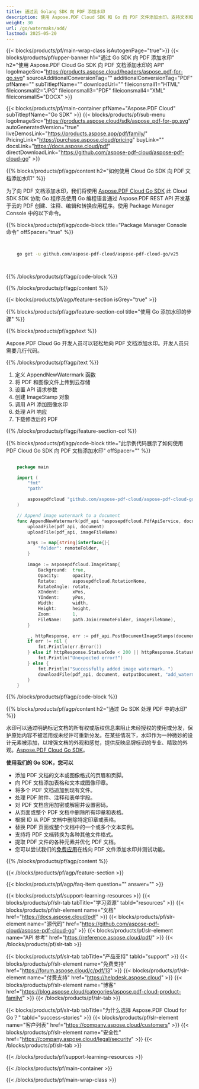 ```yaml
---
title: 通过云 Golang SDK 向 PDF 添加水印
description: 使用 Aspose.PDF Cloud SDK 和 Go 向 PDF 文件添加水印。支持文本和图像标记。
weight: 30
url: /go/watermaks/add/
lastmod: 2025-05-20
---
```


{{< blocks/products/pf/main-wrap-class isAutogenPage="true">}}
{{< blocks/products/pf/upper-banner h1="通过 Go SDK 向 PDF 添加水印" h2="使用 Aspose.PDF Cloud Go SDK 向 PDF 文档添加水印的 API" logoImageSrc="https://products.aspose.cloud/headers/aspose_pdf-for-go.svg" sourceAdditionalConversionTag="" additionalConversionTag="PDF" pfName="" subTitlepfName="" downloadUrl="" fileiconsmall1="HTML" fileiconsmall2="JPG" fileiconsmall3="PDF" fileiconsmall4="XML" fileiconsmall5="DOCX" >}}

{{< blocks/products/pf/main-container pfName="Aspose.PDF Cloud" subTitlepfName="Go SDK" >}}
{{< blocks/products/pf/sub-menu logoImageSrc="https://products.aspose.cloud/sdk/aspose_pdf-for-go.svg"
autoGeneratedVersion="true"
liveDemosLink="https://products.aspose.app/pdf/family/" PricingLink="https://purchase.aspose.cloud/pricing" buyLink="" docsLink="https://docs.aspose.cloud/pdf"  directDownloadLink="https://github.com/aspose-pdf-cloud/aspose-pdf-cloud-go" >}}

{{% blocks/products/pf/agp/content h2="如何使用 Cloud Go SDK 向 PDF 文档添加水印" %}}

为了向 PDF 文档添加水印，我们将使用
[Aspose.PDF Cloud Go SDK](https://products.aspose.cloud/pdf/go/)
此 Cloud SDK SDK 协助 Go 程序员使用 Go 编程语言通过 Aspose.PDF REST API 开发基于云的 PDF 创建、注释、编辑和转换应用程序。使用 Package Manager Console 中的以下命令。

{{% blocks/products/pf/agp/code-block title="Package Manager Console 命令" offSpacer="true" %}}

```bash

     
    go get -u github.com/aspose-pdf-cloud/aspose-pdf-cloud-go/v25
     
     
```

{{% /blocks/products/pf/agp/code-block %}}

{{% /blocks/products/pf/agp/content %}}

{{< blocks/products/pf/agp/feature-section isGrey="true" >}}

{{% blocks/products/pf/agp/feature-section-col title="使用 Go 添加水印的步骤" %}}

{{% blocks/products/pf/agp/text %}}

Aspose.PDF Cloud Go 开发人员可以轻松地向 PDF 文档添加水印。开发人员只需要几行代码。

{{% /blocks/products/pf/agp/text %}}

1. 定义 AppendNewWatermark 函数
1. 将 PDF 和图像文件上传到云存储
1. 设置 API 请求参数
1. 创建 ImageStamp 对象
1. 调用 API 添加图像水印
1. 处理 API 响应
1. 下载修改后的 PDF

{{% /blocks/products/pf/agp/feature-section-col %}}

{{% blocks/products/pf/agp/code-block title="此示例代码展示了如何使用 PDF Cloud Go SDK 向 PDF 文档添加水印" offSpacer="" %}}

```go

	package main

	import (
		"fmt"
		"path"

		asposepdfcloud "github.com/aspose-pdf-cloud/aspose-pdf-cloud-go/v25"
	)

	// Append image watermark to a document
	func AppendNewWatermark(pdf_api *asposepdfcloud.PdfApiService, document string, imageFileName string, opacity float64, rotate float64, xPos float64, yPos float64, width float64, height float64, outputDocument string, remoteFolder string) {
		uploadFile(pdf_api, document)
		uploadFile(pdf_api, imageFileName)

		args := map[string]interface{}{
			"folder": remoteFolder,
		}

		image := asposepdfcloud.ImageStamp{
			Background:  true,
			Opacity:     opacity,
			Rotate:      asposepdfcloud.RotationNone,
			RotateAngle: rotate,
			XIndent:     xPos,
			YIndent:     yPos,
			Width:       width,
			Height:      height,
			Zoom:        1,
			FileName:    path.Join(remoteFolder, imageFileName),
		}

		_, httpResponse, err := pdf_api.PostDocumentImageStamps(document, []asposepdfcloud.ImageStamp{image}, args)
		if err != nil {
			fmt.Println(err.Error())
		} else if httpResponse.StatusCode < 200 || httpResponse.StatusCode > 299 {
			fmt.Println("Unexpected error!")
		} else {
			fmt.Println("Successfully added image watermark. ")
			downloadFile(pdf_api, document, outputDocument, "add_watermark_")
		}
	}
```

{{% /blocks/products/pf/agp/code-block %}}

{{% blocks/products/pf/agp/content h2="通过 Go SDK 处理 PDF 中的水印" %}}

水印可以通过明确标记文档的所有权或版权信息来阻止未经授权的使用或分发，保护原始内容不被滥用或未经许可重新分发。在某些情况下，水印作为一种微妙的设计元素被添加，以增强文档的外观和感觉，提供反映品牌标识的专业、精致的外观。[Aspose.PDF Cloud Go SDK](https://products.aspose.cloud/pdf/go/)。

**使用我们的 Go SDK，您可以**

+ 添加 PDF 文档的文本或图像格式的页眉和页脚。
+ 向 PDF 文档添加表格和文本或图像印章。
+ 将多个 PDF 文档追加到现有文件。
+ 处理 PDF 附件、注释和表单字段。
+ 对 PDF 文档应用加密或解密并设置密码。
+ 从页面或整个 PDF 文档中删除所有印章和表格。
+ 根据 ID 从 PDF 文档中删除特定印章或表格。
+ 替换 PDF 页面或整个文档中的一个或多个文本实例。
+ 支持将 PDF 文档转换为各种其他文件格式。
+ 提取 PDF 文件的各种元素并优化 PDF 文档。
+ 您可以尝试我们的[免费应用](https://products.aspose.app/pdf/)在线向 PDF 文件添加水印并测试功能。

{{% /blocks/products/pf/agp/content %}}

{{< /blocks/products/pf/agp/feature-section >}}

{{< blocks/products/pf/agp/faq-item question="" answer="" >}}

{{< blocks/products/pf/support-learning-resources >}}
{{< blocks/products/pf/slr-tab tabTitle="学习资源" tabId="resources" >}}
{{< blocks/products/pf/slr-element name="文档" href="https://docs.aspose.cloud/pdf" >}}
{{< blocks/products/pf/slr-element name="源代码" href="https://github.com/aspose-pdf-cloud/aspose-pdf-cloud-go" >}}
{{< blocks/products/pf/slr-element name="API 参考" href="https://reference.aspose.cloud/pdf/" >}}
{{< /blocks/products/pf/slr-tab >}}

{{< blocks/products/pf/slr-tab tabTitle="产品支持" tabId="support" >}}
{{< blocks/products/pf/slr-element name="免费支持" href="https://forum.aspose.cloud/c/pdf/13" >}}
{{< blocks/products/pf/slr-element name="付费支持" href="https://helpdesk.aspose.cloud" >}}
{{< blocks/products/pf/slr-element name="博客" href="https://blog.aspose.cloud/categories/aspose.pdf-cloud-product-family/" >}}
{{< /blocks/products/pf/slr-tab >}}

{{< blocks/products/pf/slr-tab tabTitle="为什么选择 Aspose.PDF Cloud for Go？" tabId="success-stories" >}}
{{< blocks/products/pf/slr-element name="客户列表" href="https://company.aspose.cloud/customers" >}}
{{< blocks/products/pf/slr-element name="安全性" href="https://company.aspose.cloud/legal/security" >}}
{{< /blocks/products/pf/slr-tab >}}

{{< /blocks/products/pf/support-learning-resources >}}

{{< /blocks/products/pf/main-container >}}

{{< /blocks/products/pf/main-wrap-class >}}






